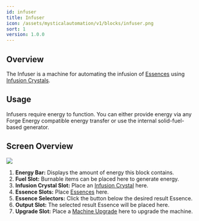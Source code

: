 ```yaml
---
id: infuser
title: Infuser
icon: /assets/mysticalautomation/v1/blocks/infuser.png
sort: 1
version: 1.0.0
---
```


## Overview

The Infuser is a machine for automating the infusion of [Essences](../../mysticalagriculture/items/inferium-essence.md) using [Infusion Crystals](../../mysticalagriculture/items/infusion-crystals.md).

## Usage

Infusers require energy to function. You can either provide energy via any Forge Energy compatible energy transfer or use the internal solid-fuel-based generator.

## Screen Overview

![](/assets/mysticalautomation/v1/screens/infuser_screen.png)

1. **Energy Bar:** Displays the amount of energy this block contains.
2. **Fuel Slot:** Burnable items can be placed here to generate energy.
3. **Infusion Crystal Slot:** Place an [Infusion Crystal](../../mysticalagriculture/items/infusion-crystals.md) here.
4. **Essence Slots:** Place [Essences](../../mysticalagriculture/items/inferium-essence.md) here.
5. **Essence Selectors:** Click the button below the desired result Essence.
6. **Output Slot:** The selected result Essence will be placed here.
7. **Upgrade Slot:** Place a [Machine Upgrade](../../mysticalagriculture/items/machine-upgrades.md) here to upgrade the machine.
